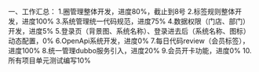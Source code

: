一、工作汇总：
1.圈管理整体开发，进度80%，截止到8号
2.标签规则整体开发，进度100%
3.系统管理统一代码规范，进度75%
4.数据权限（门店、部门）开发，进度5%
5.登录页（背景图、系统名称）、登录进去后（系统名称、图标）动态配置，0%
6.OpenApi系统开发，进度0%
7.每日代码review（会员标签），进度100%
8.统一管理dubbo服务引入，进度20%
9.会员开卡功能，进度0%
10.所有项目单元测试编写10%